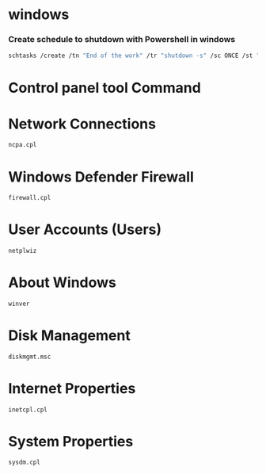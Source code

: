 # windows

### Create schedule to shutdown with Powershell in windows
```bash
schtasks /create /tn "End of the work" /tr "shutdown -s" /sc ONCE /st "17:15:00"
```

# Control panel tool Command
# Network Connections
```bash
ncpa.cpl
```
# Windows Defender Firewall
```bash
firewall.cpl
```
# User Accounts (Users)
```bash
netplwiz
```
# About Windows
```bash
winver
```
# Disk Management
```bash
diskmgmt.msc
```
# Internet Properties
```bash
inetcpl.cpl
```
# System Properties
```bash
sysdm.cpl
```

